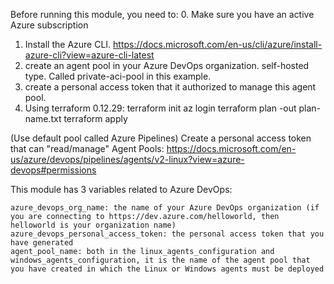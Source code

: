 Before running this module, you need to:
0. Make sure you have an active Azure subscription
1. Install the Azure CLI. https://docs.microsoft.com/en-us/cli/azure/install-azure-cli?view=azure-cli-latest
2. create an agent pool in your Azure DevOps organization. self-hosted type. Called private-aci-pool in this example.
3. create a personal access token that it authorized to manage this agent pool.
4. Using terraform 0.12.29:
   terraform init
   az login
   terraform plan -out plan-name.txt
   terraform apply

(Use default pool called Azure Pipelines)
Create a personal access token that can "read/manage" Agent Pools: https://docs.microsoft.com/en-us/azure/devops/pipelines/agents/v2-linux?view=azure-devops#permissions

This module has 3 variables related to Azure DevOps:

    azure_devops_org_name: the name of your Azure DevOps organization (if you are connecting to https://dev.azure.com/helloworld, then helloworld is your organization name)
    azure_devops_personal_access_token: the personal access token that you have generated
    agent_pool_name: both in the linux_agents_configuration and windows_agents_configuration, it is the name of the agent pool that you have created in which the Linux or Windows agents must be deployed


